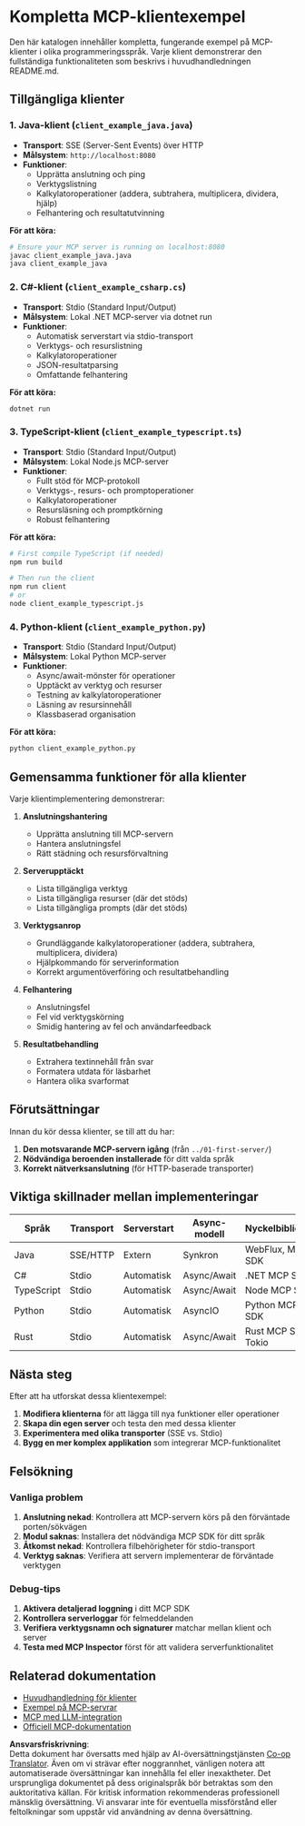 <!--
CO_OP_TRANSLATOR_METADATA:
{
  "original_hash": "8358c13b5b6877e475674697cdc1a904",
  "translation_date": "2025-08-18T15:00:54+00:00",
  "source_file": "03-GettingStarted/02-client/complete_examples.md",
  "language_code": "sv"
}
-->
# Kompletta MCP-klientexempel

Den här katalogen innehåller kompletta, fungerande exempel på MCP-klienter i olika programmeringsspråk. Varje klient demonstrerar den fullständiga funktionaliteten som beskrivs i huvudhandledningen README.md.

## Tillgängliga klienter

### 1. Java-klient (`client_example_java.java`)

- **Transport**: SSE (Server-Sent Events) över HTTP
- **Målsystem**: `http://localhost:8080`
- **Funktioner**:
  - Upprätta anslutning och ping
  - Verktygslistning
  - Kalkylatoroperationer (addera, subtrahera, multiplicera, dividera, hjälp)
  - Felhantering och resultatutvinning

**För att köra:**

```bash
# Ensure your MCP server is running on localhost:8080
javac client_example_java.java
java client_example_java
```

### 2. C#-klient (`client_example_csharp.cs`)

- **Transport**: Stdio (Standard Input/Output)
- **Målsystem**: Lokal .NET MCP-server via dotnet run
- **Funktioner**:
  - Automatisk serverstart via stdio-transport
  - Verktygs- och resurslistning
  - Kalkylatoroperationer
  - JSON-resultatparsing
  - Omfattande felhantering

**För att köra:**

```bash
dotnet run
```

### 3. TypeScript-klient (`client_example_typescript.ts`)

- **Transport**: Stdio (Standard Input/Output)
- **Målsystem**: Lokal Node.js MCP-server
- **Funktioner**:
  - Fullt stöd för MCP-protokoll
  - Verktygs-, resurs- och promptoperationer
  - Kalkylatoroperationer
  - Resursläsning och promptkörning
  - Robust felhantering

**För att köra:**

```bash
# First compile TypeScript (if needed)
npm run build

# Then run the client
npm run client
# or
node client_example_typescript.js
```

### 4. Python-klient (`client_example_python.py`)

- **Transport**: Stdio (Standard Input/Output)  
- **Målsystem**: Lokal Python MCP-server
- **Funktioner**:
  - Async/await-mönster för operationer
  - Upptäckt av verktyg och resurser
  - Testning av kalkylatoroperationer
  - Läsning av resursinnehåll
  - Klassbaserad organisation

**För att köra:**

```bash
python client_example_python.py
```

## Gemensamma funktioner för alla klienter

Varje klientimplementering demonstrerar:

1. **Anslutningshantering**
   - Upprätta anslutning till MCP-servern
   - Hantera anslutningsfel
   - Rätt städning och resursförvaltning

2. **Serverupptäckt**
   - Lista tillgängliga verktyg
   - Lista tillgängliga resurser (där det stöds)
   - Lista tillgängliga prompts (där det stöds)

3. **Verktygsanrop**
   - Grundläggande kalkylatoroperationer (addera, subtrahera, multiplicera, dividera)
   - Hjälpkommando för serverinformation
   - Korrekt argumentöverföring och resultatbehandling

4. **Felhantering**
   - Anslutningsfel
   - Fel vid verktygskörning
   - Smidig hantering av fel och användarfeedback

5. **Resultatbehandling**
   - Extrahera textinnehåll från svar
   - Formatera utdata för läsbarhet
   - Hantera olika svarformat

## Förutsättningar

Innan du kör dessa klienter, se till att du har:

1. **Den motsvarande MCP-servern igång** (från `../01-first-server/`)
2. **Nödvändiga beroenden installerade** för ditt valda språk
3. **Korrekt nätverksanslutning** (för HTTP-baserade transporter)

## Viktiga skillnader mellan implementeringar

| Språk      | Transport | Serverstart    | Async-modell | Nyckelbibliotek     |
|------------|-----------|----------------|--------------|---------------------|
| Java       | SSE/HTTP  | Extern         | Synkron      | WebFlux, MCP SDK    |
| C#         | Stdio     | Automatisk     | Async/Await  | .NET MCP SDK        |
| TypeScript | Stdio     | Automatisk     | Async/Await  | Node MCP SDK        |
| Python     | Stdio     | Automatisk     | AsyncIO      | Python MCP SDK      |
| Rust       | Stdio     | Automatisk     | Async/Await  | Rust MCP SDK, Tokio |

## Nästa steg

Efter att ha utforskat dessa klientexempel:

1. **Modifiera klienterna** för att lägga till nya funktioner eller operationer
2. **Skapa din egen server** och testa den med dessa klienter
3. **Experimentera med olika transporter** (SSE vs. Stdio)
4. **Bygg en mer komplex applikation** som integrerar MCP-funktionalitet

## Felsökning

### Vanliga problem

1. **Anslutning nekad**: Kontrollera att MCP-servern körs på den förväntade porten/sökvägen
2. **Modul saknas**: Installera det nödvändiga MCP SDK för ditt språk
3. **Åtkomst nekad**: Kontrollera filbehörigheter för stdio-transport
4. **Verktyg saknas**: Verifiera att servern implementerar de förväntade verktygen

### Debug-tips

1. **Aktivera detaljerad loggning** i ditt MCP SDK
2. **Kontrollera serverloggar** för felmeddelanden
3. **Verifiera verktygsnamn och signaturer** matchar mellan klient och server
4. **Testa med MCP Inspector** först för att validera serverfunktionalitet

## Relaterad dokumentation

- [Huvudhandledning för klienter](./README.md)
- [Exempel på MCP-servrar](../../../../03-GettingStarted/01-first-server)
- [MCP med LLM-integration](../../../../03-GettingStarted/03-llm-client)
- [Officiell MCP-dokumentation](https://modelcontextprotocol.io/)

**Ansvarsfriskrivning**:  
Detta dokument har översatts med hjälp av AI-översättningstjänsten [Co-op Translator](https://github.com/Azure/co-op-translator). Även om vi strävar efter noggrannhet, vänligen notera att automatiserade översättningar kan innehålla fel eller inexaktheter. Det ursprungliga dokumentet på dess originalspråk bör betraktas som den auktoritativa källan. För kritisk information rekommenderas professionell mänsklig översättning. Vi ansvarar inte för eventuella missförstånd eller feltolkningar som uppstår vid användning av denna översättning.